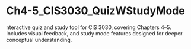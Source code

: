 # Ch4-5_CIS3030_QuizWStudyMode
nteractive quiz and study tool for CIS 3030, covering Chapters 4–5. Includes visual feedback, and study mode features designed for deeper conceptual understanding.
